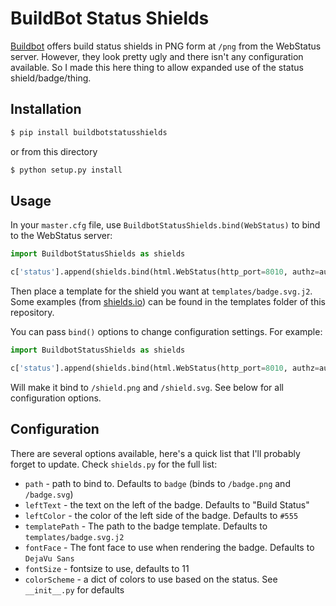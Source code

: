 # BuildBot Status Shields

[Buildbot](http://buildbot.org) offers build status shields in PNG form at
`/png` from the WebStatus server. However, they look pretty ugly and there isn't
any configuration available. So I made this here thing to allow expanded use of
the status shield/badge/thing.

## Installation

```bash
$ pip install buildbotstatusshields
```

or from this directory

```bash
$ python setup.py install
```

## Usage
In your `master.cfg` file, use `BuildbotStatusShields.bind(WebStatus)` to bind
to the WebStatus server:

```python
import BuildbotStatusShields as shields

c['status'].append(shields.bind(html.WebStatus(http_port=8010, authz=authz_cfg)))
```

Then place a template for the shield you want at `templates/badge.svg.j2`. Some
examples (from [shields.io](http://shields.io)) can be found in the templates
folder of this repository.

You can pass `bind()` options to change configuration settings. For example:
```python
import BuildbotStatusShields as shields

c['status'].append(shields.bind(html.WebStatus(http_port=8010, authz=authz_cfg), path="shield"))
```

Will make it bind to `/shield.png` and `/shield.svg`. See below for all
configuration options.

## Configuration
There are several options available, here's a quick list that I'll probably
forget to update. Check `shields.py` for the full list:

* `path` - path to bind to. Defaults to `badge` (binds to `/badge.png` and `/badge.svg`)
* `leftText` - the text on the left of the badge. Defaults to "Build Status"
* `leftColor` - the color of the left side of the badge. Defaults to `#555`
* `templatePath` - The path to the badge template. Defaults to `templates/badge.svg.j2`
* `fontFace` - The font face to use when rendering the badge. Defaults to `DejaVu Sans`
* `fontSize` - fontsize to use, defaults to 11
* `colorScheme` - a dict of colors to use based on the status. See `__init__.py` for defaults
